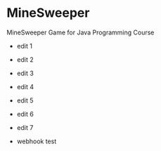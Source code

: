 # MineSweeper
MineSweeper Game for Java Programming Course

- edit 1
- edit 2
- edit 3
- edit 4
- edit 5
- edit 6
- edit 7

- webhook test

